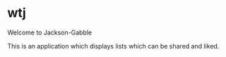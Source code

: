 wtj
===

Welcome to Jackson-Gabble

This is an application which displays lists which can be shared and liked.
